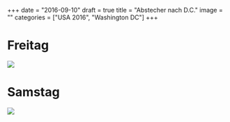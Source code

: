 +++
date = "2016-09-10"
draft = true
title = "Abstecher nach D.C."
image = ""
categories = ["USA 2016", "Washington DC"]
+++

# Freitag

![](/images/2016-09-09_.jpg)

# Samstag

![](/images/2016-09-10_.jpg)
